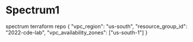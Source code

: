 # Spectrum1
spectrum terraform repo
{
    "vpc_region": "us-south",
    "resource_group_id": "2022-cde-lab",
    "vpc_availability_zones": ["us-south-1"]
}

